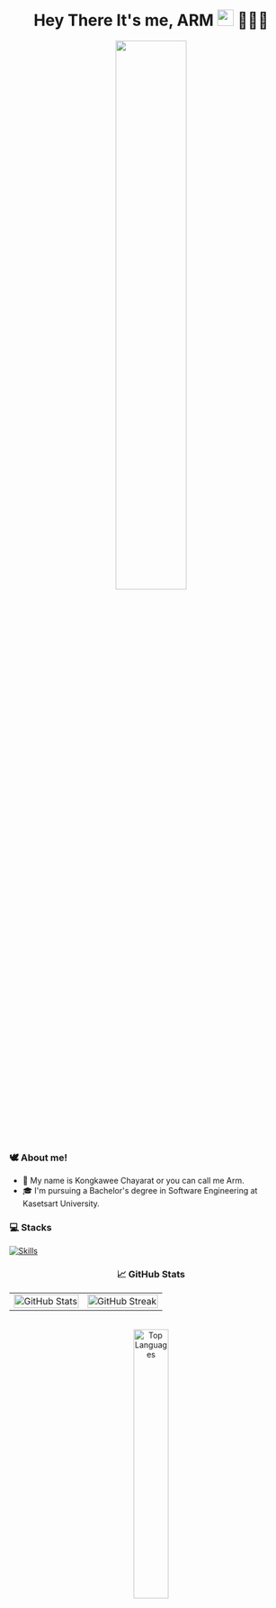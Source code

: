 <div align="center">
<h1>Hey There It's me, ARM <img src="https://github.com/TheDudeThatCode/TheDudeThatCode/blob/master/Assets/Hi.gif" width="29px"> 👨🏻‍💻</h1>

<img src="https://user-images.githubusercontent.com/74038190/225813708-98b745f2-7d22-48cf-9150-083f1b00d6c9.gif" width="50%">

</div>

<h3> 🕊️ About me! </h2>

- 👀 My name is Kongkawee Chayarat or you can call me Arm.
- 🎓 I'm pursuing a Bachelor's degree in Software Engineering at Kasetsart University.


<h3> 💻 Stacks </h2>

[![Skills](https://skillicons.dev/icons?i=ts,js,py,html,css,java,cpp,cs,kotlin,swift,nextjs,react,tailwind,flask,django,selenium,unity,spring,vscode,postman,gcp,aws,git,docker,azure,postgres,prisma,mysql,mongodb)](https://skillicons.dev)


<h3 align="center"> 📈 GitHub Stats </h2>

<div align="center">
  <table style="border-collapse: collapse; border: none;">
  <tr>
    <td align="center" valign="center">
      <a href="https://github.com/kongkawee">
        <img src="https://github-readme-stats.vercel.app/api?username=kongkawee&show_icons=true&theme=tokyonight&hide_border=true" alt="GitHub Stats" width="100%"/>
      </a>
    </td>
    <td align="center">
      <a href="https://git.io/streak-stats">
        <img src="https://github-readme-streak-stats-eight.vercel.app/?user=kongkawee&theme=tokyonight&hide_border=true" alt="GitHub Streak" width="100%"/>
      </a>
    </td>
  </tr>
  </table>
</div>

<br/>

<div align="center">
  <img src="https://github-readme-stats.vercel.app/api/top-langs/?username=kongkawee&layout=compact&theme=tokyonight&hide_border=true" alt="Top Languages" width="35%"/>
</div>



